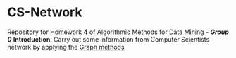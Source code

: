 # CS-Network
Repository for Homework __4__ of Algorithmic Methods for Data Mining - *__Group 0__*
__Introduction__: Carry out some information from Computer Scientists network by applying the [Graph methods](https://networkx.github.io/)

